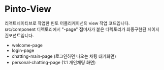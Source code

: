 # Pinto-View
리액트네이티브로 작업한 핀토 어플리케이션의 view 작업 코드입니다.
</br>
src/component 디렉토리에서 "-page" 접미사가 붙은 디렉토리가 최종구현된 페이지 컨포넌트입니다.
- welcome-page
- login-page
- chatting-main-page (로그인하면 나오는 채팅 대기화면)
- personal-chatting-page (1:1 개인채팅 화면)
